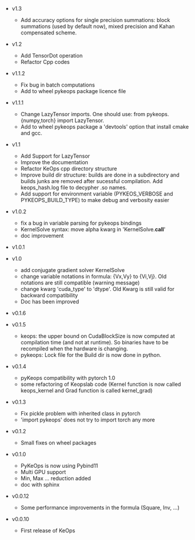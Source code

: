 * v1.3
    - Add accuracy options for single precision summations: block summations (used by default now), mixed precision and Kahan compensated scheme.
    
* v1.2
    - Add TensorDot operation
    - Refactor Cpp codes

* v1.1.2
    - Fix bug in batch computations
    - Add to wheel pykeops package licence file


* v1.1.1
    - Change LazyTensor imports. One should use: from pykeops.{numpy,torch} import LazyTensor.
    - Add to wheel pykeops package a 'devtools' option that install cmake and gcc.


* v1.1
    - Add Support for LazyTensor
    - Improve the documentation
    - Refactor KeOps cpp directory structure
    - Improve build dir structure: builds are done in a subdirectory and builds junks are removed after sucessful compilation. Add keops_hash.log file to decypher .so names.
    - Add support for environment variable (PYKEOS_VERBOSE and PYKEOPS_BUILD_TYPE) to make debug and verbosity easier


* v1.0.2
    - fix a bug in variable parsing for pykeops bindings
    - KernelSolve syntax: move alpha kwarg in 'KernelSolve.__call__'
    - doc improvement


* v1.0.1


* v1.0
    - add conjugate gradient solver KernelSolve
    - change variable notations in formula: {Vx,Vy} to {Vi,Vj}. Old notations are still compatible (warning message)
    - change kwarg 'cuda_type' to 'dtype'. Old Kwarg is still valid for backward compatibility
    - Doc has been improved


* v0.1.6


* v0.1.5
    - keops: the upper bound on CudaBlockSize is now computed at compilation time (and not at runtime). So binaries have to be recompiled when the hardware is changing.
    - pykeops: Lock file for the Build dir is now done in python.


* v0.1.4
    - pyKeops compatibility with pytorch 1.0
    - some refactoring of Keopslab code (Kernel function is now called keops_kernel and Grad function is called kernel_grad)


* v0.1.3
    - Fix pickle problem with inherited class in pytorch
    - 'import pykeops' does not try to import torch any more


* v0.1.2
    - Small fixes on wheel packages


* v0.1.0
    - PyKeOps is now using Pybind11
    - Multi GPU support
    - Min, Max ... reduction added
    - doc with sphinx


* v0.0.12   
    - Some performance improvements in the formula (Square, Inv, ...)


* v0.0.10
     - First release of KeOps
